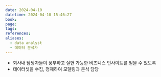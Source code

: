 ```yaml
---
date: 2024-04-10
datetime: 2024-04-10 15:46:27
book: 
page: 
tags: 
references: 
aliases:
  - data analyst
  - 데이터 분석가
---
```

- 회사내 담당자들이 풍부하고 실현 가능한 비즈니스 인사이트를 얻을 수 있도록
- 데이터셋을 수집, 정제하여 모델링과 분석 담당